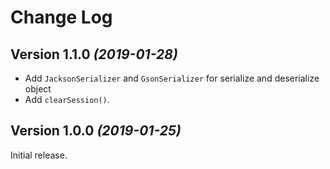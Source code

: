Change Log
==========

Version 1.1.0 *(2019-01-28)*
----------------------------

 * Add `JacksonSerializer` and `GsonSerializer` for serialize and deserialize object
 * Add `clearSession()`.
 
Version 1.0.0 *(2019-01-25)*
----------------------------

Initial release.